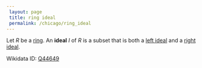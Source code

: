 ```yaml
---
 layout: page
 title: ring ideal
 permalink: /chicago/ring_ideal
---
```


Let $R$ be a [ring](https://mathgloss.github.io/MathGloss/ring).  An **ideal** $I$ of $R$ is a subset that is both a [left ideal](https://mathgloss.github.io/MathGloss/left_ring_ideal) and a [right ideal](https://mathgloss.github.io/MathGloss/right_ring_ideal).

Wikidata ID: [Q44649](https://www.wikidata.org/wiki/Q44649)